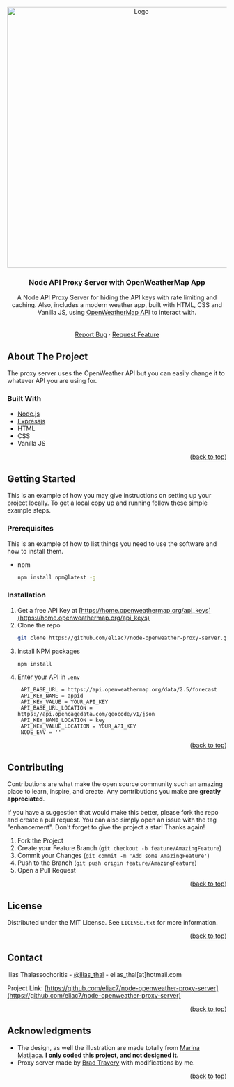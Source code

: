 <div id="top"></div>

<!-- PROJECT LOGO -->
<br />
<div align="center">
  <a href="https://github.com/eliac7/node-openweather-proxy-server">
    <img src="https://i.imgur.com/nLAAqMK.jpg" alt="Logo" width="600">
  </a>

<h3 align="center">Node API Proxy Server with OpenWeatherMap App</h3>

  <p align="center">
    A Node API Proxy Server for hiding the API keys with rate limiting and caching. Also, includes a modern weather app, built with HTML, CSS and Vanilla JS, using <a href="https://openweathermap.org/api">OpenWeatherMap API</a> to interact with.
    <br />
    <br />
    <br />
    <a href="https://github.com/eliac7/node-openweather-proxy-server/issues">Report Bug</a>
    ·
    <a href="https://github.com/eliac7/node-openweather-proxy-server/issues">Request Feature</a>
  </p>
</div>



<!-- ABOUT THE PROJECT -->
## About The Project

The proxy server uses the OpenWeather API but you can easily change it to whatever API you are using for.

### Built With

* [Node.js](https://nodejs.org/en/)
* [Expressjs](https://expressjs.com/)
* HTML
* CSS
* Vanilla JS

<p align="right">(<a href="#top">back to top</a>)</p>



<!-- GETTING STARTED -->
## Getting Started

This is an example of how you may give instructions on setting up your project locally.
To get a local copy up and running follow these simple example steps.

### Prerequisites

This is an example of how to list things you need to use the software and how to install them.
* npm
  ```sh
  npm install npm@latest -g
  ```

### Installation

1. Get a free API Key at [https://home.openweathermap.org/api_keys](https://home.openweathermap.org/api_keys)
2. Clone the repo
   ```sh
   git clone https://github.com/eliac7/node-openweather-proxy-server.git
   ```
3. Install NPM packages
   ```sh
   npm install
   ```
4. Enter your API in `.env`
   ```
    API_BASE_URL = https://api.openweathermap.org/data/2.5/forecast
    API_KEY_NAME = appid
    API_KEY_VALUE = YOUR_API_KEY
    API_BASE_URL_LOCATION = https://api.opencagedata.com/geocode/v1/json
    API_KEY_NAME_LOCATION = key
    API_KEY_VALUE_LOCATION = YOUR_API_KEY
    NODE_ENV = ''
   ```

<p align="right">(<a href="#top">back to top</a>)</p>



<!-- CONTRIBUTING -->
## Contributing

Contributions are what make the open source community such an amazing place to learn, inspire, and create. Any contributions you make are **greatly appreciated**.

If you have a suggestion that would make this better, please fork the repo and create a pull request. You can also simply open an issue with the tag "enhancement".
Don't forget to give the project a star! Thanks again!

1. Fork the Project
2. Create your Feature Branch (`git checkout -b feature/AmazingFeature`)
3. Commit your Changes (`git commit -m 'Add some AmazingFeature'`)
4. Push to the Branch (`git push origin feature/AmazingFeature`)
5. Open a Pull Request

<p align="right">(<a href="#top">back to top</a>)</p>



<!-- LICENSE -->
## License

Distributed under the MIT License. See `LICENSE.txt` for more information.

<p align="right">(<a href="#top">back to top</a>)</p>



<!-- CONTACT -->
## Contact

Ilias Thalassochoritis - [@ilias_thal](https://twitter.com/ilias_thal) - elias_thal[at]hotmail.com

Project Link: [https://github.com/eliac7/node-openweather-proxy-server](https://github.com/eliac7/node-openweather-proxy-server)

<p align="right">(<a href="#top">back to top</a>)</p>



<!-- ACKNOWLEDGMENTS -->
## Acknowledgments

* The design, as well the illustration are made totally from [Marina Matijaca](https://dribbble.com/shots/2332668-Lonely-Mountain-Weather-Concept). <b>I only coded this project, and not designed it.</b>
* Proxy server made by [Brad Travery](https://github.com/bradtraversy/node-api-proxy-server) with modifications by me.

<p align="right">(<a href="#top">back to top</a>)</p>



<!-- MARKDOWN LINKS & IMAGES -->
<!-- https://www.markdownguide.org/basic-syntax/#reference-style-links -->
[product-screenshot]: images/screenshot.png
